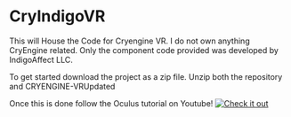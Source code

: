 # CryIndigoVR
This will House the Code for Cryengine VR. I do not own anything CryEngine related. Only the component code provided was developed by IndigoAffect LLC. 

To get started download the project as a zip file. Unzip both the repository and CRYENGINE-VRUpdated

Once this is done follow the Oculus tutorial on Youtube!
[![Check it out](https://img.youtube.com/vi/bjGy9dkAY5U/0.jpg)](https://www.youtube.com/watch?v=bjGy9dkAY5U)
